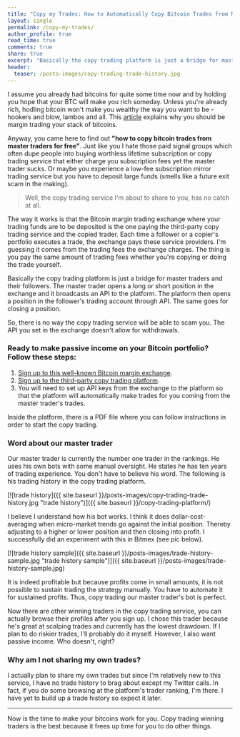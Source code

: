 ```yaml
---
title: "Copy my Trades: How to Automatically Copy Bitcoin Trades from Master Traders for Free"
layout: single
permalink: /copy-my-trades/
author_profile: true
read_time: true
comments: true
share: true
excerpt: "Basically the copy trading platform is just a bridge for master traders and their followers."
header:
  teaser: /posts-images/copy-trading-trade-history.jpg
---
```


I assume you already had bitcoins for quite some time now and by holding you hope that your BTC will make you rich someday. Unless you're already rich,
hodling bitcoin won't make you wealthy the way you want to be - hookers and blow, lambos and all. This [article](/why-just-holding-bitcoin-wont-make-you-rich/)
explains why you should be margin trading your stack of bitcoins.

Anyway, you came here to find out **"how to copy bitcoin trades from master traders for free"**. Just like you I hate those paid signal groups which often dupe
people into buying worthless lifetime subscription or copy trading service that either charge you subscription fees yet the master trader sucks. Or maybe you
experience a low-fee subscription mirror trading service but you have to deposit large funds (smells like a future exit scam in the making).

> Well, the copy trading service I'm about to share to you, has no catch at all. 

The way it works is that the Bitcoin margin trading exchange where your trading funds are to be deposited is the one paying the third-party copy trading service
and the copied trader. Each time a follower or a copier's portfolio executes a trade, the exchange pays these service providers. I'm guessing it comes from the
trading fees the exchange charges. The thing is you pay the same amount of trading fees whether you're copying or doing the trade yourself.

Basically the copy trading platform is just a bridge for master traders and their followers. The master trader opens a long or short position in the exchange 
and it broadcasts an API to the platform. The platform then opens a position in the follower's trading account through API. The same goes for closing a 
position.

So, there is no way the copy trading service will be able to scam you. The API you set in the exchange doesn't allow for withdrawals.

### Ready to make passive income on your Bitcoin portfolio? Follow these steps:

1. [Sign up to this well-known Bitcoin margin exchange](/copy-trading-exchange/).
2. [Sign up to the third-party copy trading platform](/copy-trading-platform/).
3. You will need to set up API keys from the exchange to the platform so that the platform will automatically make trades for you coming from the master
trader's trades.

Inside the platform, there is a PDF file where you can follow instructions in order to start the copy trading.

### Word about our master trader

Our master trader is currently the number one trader in the rankings. He uses his own bots with some manual oversight. He states he has ten years of trading 
experience. You don't have to believe his word. The following is his trading history in the copy trading platform.

[![trade history]({{ site.baseurl }}/posts-images/copy-trading-trade-history.jpg "trade history")]({{ site.baseurl }}/copy-trading-platform/)

I believe I understand how his bot works. I think it does dollar-cost-averaging when micro-market trends go against the initial position. Thereby adjusting to 
a higher or lower position and then closing into profit. I successfully did an experiment with this in Bitmex (see pic below).

[![trade history sample]({{ site.baseurl }}/posts-images/trade-history-sample.jpg "trade history sample")]({{ site.baseurl }}/posts-images/trade-history-sample.jpg)

It is indeed profitable but because profits come in small amounts, it is not possible to sustain trading the strategy manually. You have to automate it for
sustained profits. Thus, copy trading our master trader's bot is perfect.

Now there are other winning traders in the copy trading service, you can actually browse their profiles after you sign up. I chose this trader because he's great
at scalping trades and currently has the lowest drawdown. If I plan to do riskier trades, I'll probably do it myself. However, I also want passive income.
Who doesn't, right?

### Why am I not sharing my own trades?

I actually plan to share my own trades but since I'm relatively new to this service, I have no trade history to brag about except my Twitter calls. In fact,
if you do some browsing at the platform's trader ranking, I'm there. I have yet to build up a trade history so expect it later.

****

Now is the time to make your bitcoins work for you. Copy trading winning traders is the best because it frees up time for you to do other things.